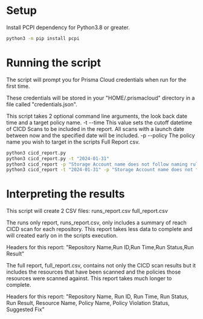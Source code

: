 # Setup

Install PCPI dependency for Python3.8 or greater.

```bash
python3 -m pip install pcpi
```

# Running the script

The script will prompt you for Prisma Cloud credentials when run for the first time.

These credentials will be stored in your "HOME/.prismacloud" directory in a file called "credentials.json".

This script takes 2 optional command line arguments, the look back date time and a target policy name. 
-t --time  This value sets the cutoff datetime of CICD Scans to be included in the report. All scans with a launch date between now and the specified date will be included.
-p --policy  The policy name you wish to target in the scripts Full Report csv.

```bash
python3 cicd_report.py
python3 cicd_report.py -t "2024-01-31"
python3 cicd_report -p "Storage Account name does not follow naming rules"
python3 cicd_report -t "2024-01-31" -p "Storage Account name does not follow naming rules"
```

# Interpreting the results

This script will create 2 CSV files:
runs_report.csv
full_report.csv

The runs only report, runs_report.csv, only includes a summary of reach CICD scan for each repository. This report takes less data to complete and will created early on in the scripts execution.

Headers for this report:
"Repository Name,Run ID,Run Time,Run Status,Run Result"

The full report,  full_report.csv, contains not only the CICD scan results but it includes the resources that have been scanned and the policies those resources were scanned against. This report takes much longer to complete.

Headers for this report:
"Repository Name, Run ID, Run Time, Run Status, Run Result, Resource Name, Policy Name, Policy Violation Status, Suggested Fix"